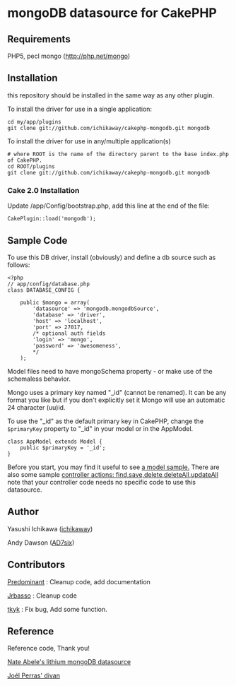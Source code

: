 # mongoDB datasource for CakePHP

## Requirements
PHP5, 
pecl mongo (http://php.net/mongo)

## Installation

this repository should be installed in the same way as any other plugin.

To install the driver for use in a single application:

	cd my/app/plugins
	git clone git://github.com/ichikaway/cakephp-mongodb.git mongodb

To install the driver for use in any/multiple application(s)

	# where ROOT is the name of the directory parent to the base index.php of CakePHP.
	cd ROOT/plugins
	git clone git://github.com/ichikaway/cakephp-mongodb.git mongodb
	
### Cake 2.0 Installation

Update /app/Config/bootstrap.php, add this line at the end of the file:

	CakePlugin::load('mongodb');
	
## Sample Code

To use this DB driver, install (obviously) and define a db source such as follows:

	<?php
	// app/config/database.php
	class DATABASE_CONFIG {

		public $mongo = array(
			'datasource' => 'mongodb.mongodbSource',
			'database' => 'driver',
			'host' => 'localhost',
			'port' => 27017,
			/* optional auth fields
			'login' => 'mongo',	
			'password' => 'awesomeness',	
			*/
		);  

Model files need to have mongoSchema property - or make use of the schemaless behavior. 

Mongo uses a primary key named "\_id" (cannot be renamed). It can be any format you like but if you don't explicitly set it Mongo will use an automatic 24 character (uu)id.

To use the "\_id" as the default primary key in CakePHP, change the `$primaryKey` property to "\_id" in your model or in the AppModel.

	class AppModel extends Model {
		public $primaryKey = '_id';
	}

Before you start, you may find it useful to see [a model sample.](http://github.com/ichikaway/mongoDB-Datasource/blob/master/samples/models/post.php)
There are also some sample [controller actions: find,save,delete,deleteAll,updateAll](http://github.com/ichikaway/mongoDB-Datasource/blob/master/samples/controllers/posts_controller.php) note that your controller code needs no specific code to use this datasource.

## Author
Yasushi Ichikawa ([ichikaway](http://twitter.com/ichikaway))

Andy Dawson ([AD7six](http://twitter.com/AD7six))


## Contributors
[Predominant](http://github.com/predominant/) : Cleanup code, add documentation

[Jrbasso](http://github.com/jrbasso/) : Cleanup code

[tkyk](http://github.com/tkyk/) : Fix bug, Add some function.


## Reference
Reference code, Thank you!

[Nate Abele's lithium mongoDB datasource](http://li3.rad-dev.org/)

[Joél Perras' divan](http://github.com/jperras/divan/)

